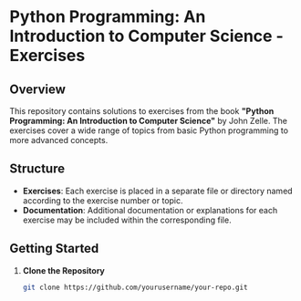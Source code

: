 # Python Programming: An Introduction to Computer Science - Exercises

## Overview

This repository contains solutions to exercises from the book **"Python Programming: An Introduction to Computer Science"** by John Zelle. The exercises cover a wide range of topics from basic Python programming to more advanced concepts.

## Structure

- **Exercises**: Each exercise is placed in a separate file or directory named according to the exercise number or topic.
- **Documentation**: Additional documentation or explanations for each exercise may be included within the corresponding file.

## Getting Started

1. **Clone the Repository**
   
   ```bash
   git clone https://github.com/yourusername/your-repo.git
